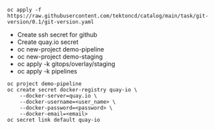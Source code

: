

```
oc apply -f https://raw.githubusercontent.com/tektoncd/catalog/main/task/git-version/0.1/git-version.yaml
```

* Create ssh secret for github
* Create quay.io secret
* oc new-project demo-pipeline
* oc new-project demo-staging
* oc apply -k gitops/overlay/staging
* oc apply -k pipelines


```
oc project demo-pipeline
oc create secret docker-registry quay-io \
    --docker-server=quay.io \
    --docker-username=<user_name> \
    --docker-password=<password> \
    --docker-email=<email>
oc secret link default quay-io
```